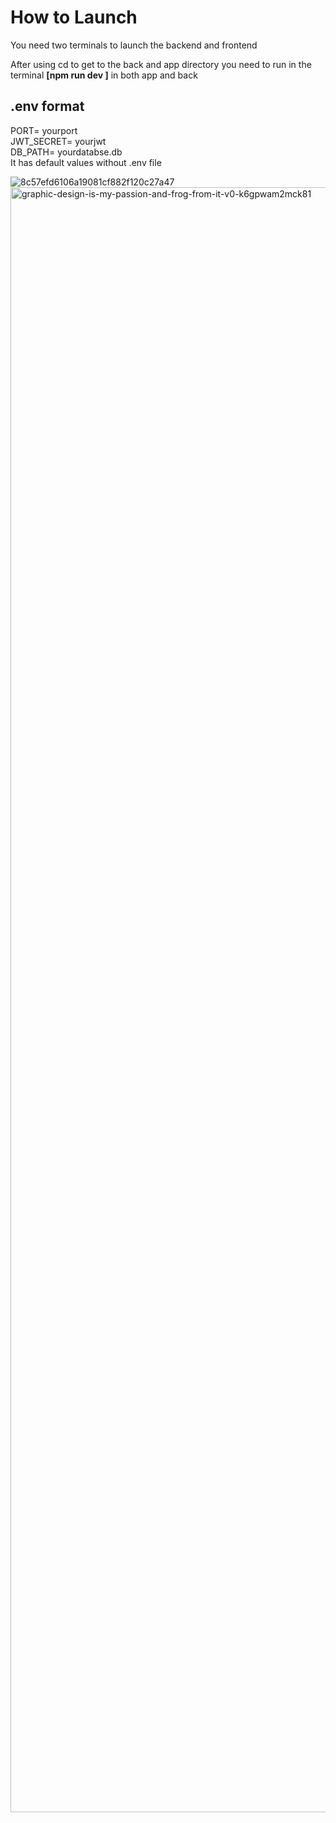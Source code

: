 <h1>How to Launch</h1>
<p>You need two terminals to launch the backend and frontend</p>
<p>After using cd to get to the back and app directory you need to run in the terminal <strong> [npm run dev ]</strong> in both app and back</p>



<h2>.env format</h2>
PORT= yourport
<br>
JWT_SECRET= yourjwt
<br>
DB_PATH= yourdatabse.db
<br>
It has default values without .env file

![8c57efd6106a19081cf882f120c27a47](https://github.com/user-attachments/assets/4867c2af-8dfe-4557-adaa-fd37ad7badcb)
<img width="5120" height="2600" alt="graphic-design-is-my-passion-and-frog-from-it-v0-k6gpwam2mck81" src="https://github.com/user-attachments/assets/8c738217-9b4b-4b1e-a903-a2e073dc8d2a" />
